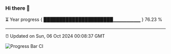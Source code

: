 ### Hi there 👋

⏳ Year progress { ██████████████████████▁▁▁▁▁▁▁▁ } 76.23 %

---

⏰ Updated on Sun, 06 Oct 2024 00:08:37 GMT

![Progress Bar CI](https://github.com/EinsPommes/EinsPommes/blob/main/.github/workflows/main.yml)
